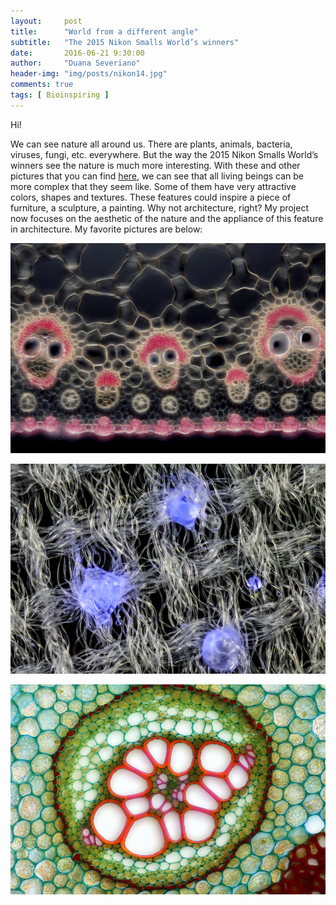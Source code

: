 ```yaml
---
layout:     post
title:      "World from a different angle"
subtitle:   "The 2015 Nikon Smalls World’s winners"
date:       2016-06-21 9:30:00
author:     "Duana Severiano"
header-img: "img/posts/nikon14.jpg"
comments: true
tags: [ Bioinspiring ]
---
```

Hi!

We can see nature all around us. There are plants, animals, bacteria, viruses, fungi, etc. everywhere. But the way the 2015 Nikon Smalls World’s winners see the nature is much more interesting. With these and other pictures that you can find [here](http://www.theatlantic.com/photo/2015/10/nikon-small-world-2015/410548/), we can see that all living beings can be more complex that they seem like. Some of them have very attractive colors, shapes and textures. These features could inspire a piece of furniture, a sculpture, a painting. Why not architecture, right? My project now focuses on the aesthetic of the nature and the appliance of this feature in architecture. My favorite pictures are below: 

![](/img/posts/nikon9.jpg)

![](/img/posts/nikon15.jpg)

![](/img/posts/nikon22.jpg)

